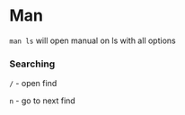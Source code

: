 # Man 

`man ls` will open manual on ls with all options

### Searching

`/` - open find 

`n` - go to next find 